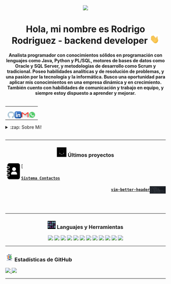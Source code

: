 <div id="header" align="center">
    <img src="https://media.giphy.com/media/qgQUggAC3Pfv687qPC/giphy.gif" width="200">
    <h1 align="center">Hola, mi nombre es Rodrigo Rodriguez - backend developer <img src="./src/wave.gif" width="30px"></h1>
    <h4 align="center">Analista programador con conocimientos sólidos en programación con lenguajes como Java, Python y
        PL/SQL, motores de bases de datos como Oracle y SQL Server, y metodologías de desarrollo como Scrum y
        tradicional. Poseo habilidades analíticas y de resolución de problemas, y una pasión por la tecnología y la
        informática. Busco una oportunidad para aplicar mis conocimientos en una empresa dinámica y en crecimiento.
        También cuento con habilidades de comunicación y trabajo en equipo, y siempre estoy dispuesto a aprender y
        mejorar.
    </h4>
</div>

<table align="right">
<tr>
<td>

[<img align="left" alt="@rod-94 | GitHub" width="22px" src="./src/github.png" />][GitHub]
[<img align="left" alt="@rod-94 | Linkedin" width="22px" src="./src/linkedin.png" />][Linkedin]
[<img align="left" alt="@rod-94 | Gmail" width="22px" src="./src/gmail.png" />][Gmail]
[<img align="left" alt="@rod-94 | Linkedin" width="22px" src="./src/whatsapp.png" />][WhatsApp]

</td>
</tr>
</table>

<details>
  <summary>:zap: Sobre Mi!</summary>

### 🔬 Analista Programador Computacional egresado de Duoc UC 💻!!
- 🦾 ¡Me encanta la informatica!
- 🤓 Actualmente estoy enfocado en fortalecer mi conocimiento para desarrollo del lado del backend.
- 👾 Soy muy curioso y por eso estoy en constante busqueda de nuevos conocimientos sobre programación.
- 🗒 Actualmente estoy muy obsesionado con aprender Spring framework y Angular
</details>

<br />

---

<h3 align="center"><img src="./src/cabeza.GIF" width="30px" height="30px"> Últimos proyectos</h3>

<tr>
<td>

[<img align="left" alt="gm | Sistema Contactos" width="50px" src="./src/contacts.png" />

</td>
<td> <h4 align="left"> <a href="https://github.com/rod-94/sistema-contactos" target="_blank"><code>Sistema Contactos</code></a> </h4> </td>
</tr>
<tr>
<td>

<img align="right" alt="vim-better-header | vim-better-header " width="50px" src="./src/vim-better-header.png" />

</td>
<!-- <img align="right" alt=yomero" width="450px" height="450px" src="./src/pokemon.GIF"> -->
<td> <h4 align="right"> <a href="https://github.com/mctechnology17/vim-better-header" target="_blank"><code>vim-better-header</code></a> </h4> </td>
</tr>
<tr>

<br />
<br />

---

<h3 align="center"><img src="./src/0101.GIF" width="25px" height="25px"> Languajes y Herramientas</h3>
<p align="center">
    <img src="https://img.shields.io/badge/Windows-0078D6?style=for-the-badge&logo=windows&logoColor=white"/>
    <img src="https://img.shields.io/badge/Python-3776AB?style=for-the-badge&logo=python&logoColor=white"/>
    <img src="https://img.shields.io/badge/Java-ED8B00?style=for-the-badge&logo=openjdk&logoColor=white"/>
    <img src="https://img.shields.io/badge/Spring-6DB33F?style=for-the-badge&logo=spring&logoColor=white"/>
    <img src="https://img.shields.io/badge/Spring_Security-6DB33F?style=for-the-badge&logo=Spring-Security&logoColor=white"/>
    <img src="https://img.shields.io/badge/Eclipse-2C2255?style=for-the-badge&logo=eclipse&logoColor=white"/>
    <img src="https://img.shields.io/badge/Visual_Studio_Code-0078D4?style=for-the-badge&logo=visual%20studio%20code&logoColor=white"/>
    <img src="https://img.shields.io/badge/HTML5-E34F26?style=for-the-badge&logo=html5&logoColor=white"/>
    <img src="https://img.shields.io/badge/CSS-239120?&style=for-the-badge&logo=css3&logoColor=white"/>
    <img src="https://img.shields.io/badge/Bootstrap-563D7C?style=for-the-badge&logo=bootstrap&logoColor=white"/>
    <img src="https://img.shields.io/badge/Oracle-F80000?style=for-the-badge&logo=Oracle&logoColor=white"/>
    <img src="https://img.shields.io/badge/Microsoft%20SQL%20Server-CC2927?style=for-the-badge&logo=microsoft%20sql%20server&logoColor=white"/>
</p>

---

<h3 align="left"><img src="./src/estadistica2.gif" width="25px" height="25px"> Estadísticas de GitHub</h3>

<div>
  <a href="https://github.com/rod-94">
  <img height="180em" src="https://github-readme-stats.vercel.app/api?username=rod-94&show_icons=true&theme=radical&include_all_commits=true&count_private=true"/>
  <img height="180em" src="https://github-readme-stats.vercel.app/api/top-langs/?username=rod-94&layout=compact&langs_count=7&theme=radical"/>
</div>

---

[GitHub]:https://github.com/rod-94
[Linkedin]:www.linkedin.com/in/rod94
[Gmail]:https://mail.google.com/mail/u/0/?tab=rm&ogbl#inbox
[WhatsApp]:https://wa.link/9r8lan

